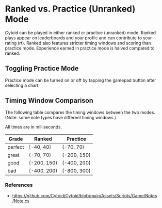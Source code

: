 # Ranked vs. Practice (Unranked) Mode

Cytoid can be played in either ranked or practice (unranked) mode. Ranked
plays appear on leaderboards and your profile and can contribute to your
rating (rt). Ranked also features stricter timing windows and scoring than
practice mode. Experience earned in practice mode is halved compared to ranked.

## Toggling Practice Mode

Practice mode can be turned on or off by tapping the gamepad button after
selecting a chart.

## Timing Window Comparison

The following table compares the timing windows between the two
modes. (Note: some note types have different timing windows.)

All times are in milliseconds.

| Grade   | Ranked      | Practice    |
| ------- | ----------- | ----------- |
| perfect | \[-40, 40\] | (-70, 70)   |
| great   | (-70, 70)   | (-200, 150) |
| good    | (-200, 150) | (-400, 200) |
| bad     | (-400, 200) | (-800, 300) |

### References

* <https://github.com/Cytoid/Cytoid/blob/main/Assets/Scripts/Game/Notes/Note.cs>

